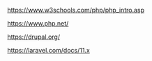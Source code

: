 https://www.w3schools.com/php/php_intro.asp

https://www.php.net/

https://drupal.org/

https://laravel.com/docs/11.x
